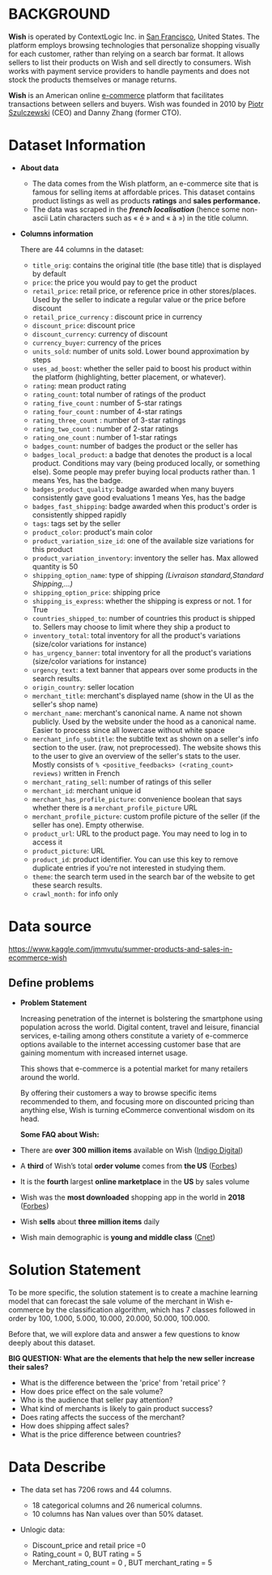 # **BACKGROUND**

**Wish** is operated by ContextLogic Inc. in [San Francisco](https://en.wikipedia.org/wiki/San_Francisco), United States. The platform employs browsing technologies that personalize shopping visually for each customer, rather than relying on a search bar format. It allows sellers to list their products on Wish and sell directly to consumers. Wish works with payment service providers to handle payments and does not stock the products themselves or manage returns.

**Wish** is an American online [e-commerce](https://en.wikipedia.org/wiki/E-commerce) platform that facilitates transactions between sellers and buyers. Wish was founded in 2010 by [Piotr Szulczewski](https://en.wikipedia.org/wiki/Piotr_Szulczewski) (CEO) and Danny Zhang (former CTO).


# **Dataset Information**

- **About data**
    - The data comes from the Wish platform, an e-commerce site that is famous for selling items at affordable prices. This dataset contains product listings as well as products **ratings** and **sales performance.**
    - The data was scraped in the ***french localisation*** (hence some non-ascii Latin characters such as « é » and « à ») in the title column.
    
- **Columns information**
    
    There are 44 columns in the dataset:
    
    - `title_orig`: contains the original title (the base title) that is displayed by default
    - `price`: the price you would pay to get the product 
    - `retail_price`: retail price, or reference price in other stores/places. Used by the seller to indicate a regular value or the price before discount
    - `retail_price_currency` : discount price in currency
    - `discount_price`: discount price
    - `discount_currency`: currency of discount
    - `currency_buyer`: currency of the prices
    - `units_sold`: number of units sold. Lower bound approximation by steps
    - `uses_ad_boost`: whether the seller paid to boost his product within the platform (highlighting, better placement, or whatever).
    - `rating`: mean product rating
    - `rating_count`: total number of ratings of the product
    - `rating_five_count` : number of 5-star ratings 
    - `rating_four_count` : number of 4-star ratings 
    - `rating_three_count` : number of 3-star ratings 
    - `rating_two_count` : number of 2-star ratings 
    - `rating_one_count` : number of 1-star ratings 
    - `badges_count`: number of badges the product or the seller has
    - `badges_local_product`: a badge that denotes the product is a local product. Conditions may vary (being produced locally, or something else). Some people may prefer buying local products rather than. 1 means Yes, has the badge.
    - `badges_product_quality`: badge awarded when many buyers consistently gave good evaluations 1 means Yes, has the badge
    - `badges_fast_shipping`: badge awarded when this product's order is consistently shipped rapidly
    - `tags`: tags set by the seller
    - `product_color`: product's main color
    - `product_variation_size_id`: one of the available size variations for this product
    - `product_variation_inventory`: inventory the seller has. Max allowed quantity is 50
    - `shipping_option_name`: type of shipping *(Livraison standard,Standard Shipping,...)*
    - `shipping_option_price`: shipping price
    - `shipping_is_express`: whether the shipping is express or not. 1 for True
    - `countries_shipped_to`: number of countries this product is shipped to. Sellers may choose to limit where they ship a product to
    - `inventory_total`: total inventory for all the product's variations (size/color variations for instance)
    - `has_urgency_banner`: total inventory for all the product's variations (size/color variations for instance)
    - `urgency_text`: a text banner that appears over some products in the search results.
    - `origin_country`: seller location
    - `merchant_title`: merchant's displayed name (show in the UI as the seller's shop name)
    - `merchant_name`: merchant's canonical name. A name not shown publicly. Used by the website under the hood as a canonical name. Easier to process since all lowercase without white space
    - `merchant_info_subtitle`: the subtitle text as shown on a seller's info section to the user. (raw, not preprocessed). The website shows this to the user to give an overview of the seller's stats to the user. Mostly consists of `% <positive_feedbacks> (<rating_count> reviews)` written in French
    - `merchant_rating_sell`: number of ratings of this seller
    - `merchant_id`: merchant unique id
    - `merchant_has_profile_picture`: convenience boolean that says whether there is a `merchant_profile_picture` URL
    - `merchant_profile_picture`: custom profile picture of the seller (if the seller has one). Empty otherwise.
    - `product_url`: URL to the product page. You may need to log in to access it
    - `product_picture`: URL
    - `product_id`: product identifier. You can use this key to remove duplicate entries if you're not interested in studying them.
    - `theme`: the search term used in the search bar of the website to get these search results.
    - `crawl_month:` for info only


# **Data source**
https://www.kaggle.com/jmmvutu/summer-products-and-sales-in-ecommerce-wish

## **Define problems**

- **Problem Statement**
    
    Increasing penetration of the internet is bolstering the smartphone using population across the world. Digital content, travel and leisure, financial services, e-tailing among others constitute a variety of e-commerce options available to the internet accessing customer base that are gaining momentum with increased internet usage.
    
    This shows that e-commerce is a potential market for many retailers around the world.
    
    By offering their customers a way to browse specific items recommended to them, and focusing more on discounted pricing than anything else, Wish is turning eCommerce conventional wisdom on its head.
    
    **Some FAQ about Wish:**

- There are **over** **300 million items** available on Wish ([Indigo Digital](https://www.indigo9digital.com/blog/seven-things-you-may-not-know-about-wish-the-shopping-app-that-is-taking-on-ebay-and-amazon))
- A **third** of Wish’s total **order volume** comes from **the US** ([Forbes](https://www.forbes.com/sites/laurendebter/2020/07/30/wish-ecommerce-shipping-rate-increase-china-brick-and-mortar-stores-partnership/#7dbea53a4d6e))
- It is the **fourth** largest **online marketplace** in the **US** by sales volume
- Wish was the **most downloaded** shopping app in the world in **2018** ([Forbes](https://www.forbes.com/sites/parmyolson/2019/03/13/meet-the-billionaire-who-defied-amazon-and-built-wish-the-worlds-most-downloaded-e-commerce-app/#49154bd870f5))
- Wish **sells** about **three million items** daily
- Wish main demographic is **young and middle class** ([Cnet](https://www.cnet.com/news/shopping-app-wish-is-building-a-retail-empire-on-2-sunglasses/))

# **Solution Statement**
    
To be more specific, the solution statement is to create a machine learning model that can forecast the sale volume of the merchant in Wish e-commerce by the classification algorithm, which has 7 classes followed in order by 100, 1.000, 5.000, 10.000, 20.000, 50.000, 100.000.
    
Before that, we will explore data and answer a few questions to know deeply about this dataset.
   
  
   **BIG QUESTION: What are the elements that help the new seller increase their sales?**
       

- What is the difference between the 'price' from 'retail price' ?
- How does price effect on the sale volume?
- Who is the audience that seller pay attention?
- What kind of merchants is likely to gain product success?
- Does rating affects the success of the merchant?
- How does shipping affect sales?
- What is the price difference between countries?

# Data Describe
- The data set has 7206 rows and 44 columns.
    - 18 categorical columns and 26 numerical columns.
    - 10 columns has Nan values over than 50% dataset.

- Unlogic data:
    - Discount_price and retail price =0
    - Rating_count = 0, BUT rating = 5
    - Merchant_rating_count = 0 , BUT merchant_rating = 5



